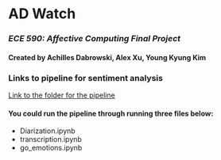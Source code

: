# AD Watch
### *ECE 590: Affective Computing Final Project*
#### Created by Achilles Dabrowski, Alex Xu, Young Kyung Kim

### Links to pipeline for sentiment analysis

[Link to the folder for the pipeline](https://drive.google.com/drive/folders/1c2_HY7vb2rHjWLXloaPGvt0tOXGc5nYc?usp=sharing)

#### You could run the pipeline through running three files below:
- Diarization.ipynb
- transcription.ipynb
- go_emotions.ipynb